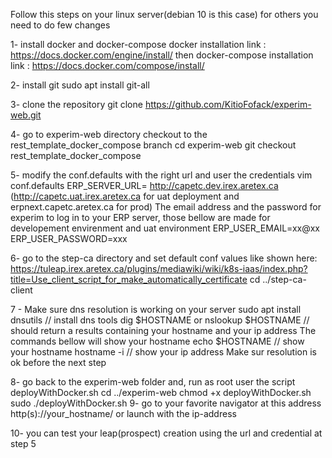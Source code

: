 Follow this steps on your linux server(debian 10 is this case) for others you need to do few changes

1- install docker and docker-compose
 docker installation link : https://docs.docker.com/engine/install/
then
 docker-compose installation link : https://docs.docker.com/compose/install/

2- install git
 sudo apt install git-all

3- clone the repository 
 git clone https://github.com/KitioFofack/experim-web.git

4- go to experim-web directory checkout to the rest_template_docker_compose branch
 cd experim-web
 git checkout rest_template_docker_compose
 
5- modify the conf.defaults  with the right url and user the credentials
 vim conf.defaults
 ERP_SERVER_URL= http://capetc.dev.irex.aretex.ca (http://capetc.uat.irex.aretex.ca for uat deployment and erpnext.capetc.aretex.ca for prod)
The email address and the password for experim to log in to your ERP server, those bellow are made for developement envirenment and uat environment
 ERP_USER_EMAIL=xx@xx
 ERP_USER_PASSWORD=xxx

6- go to the step-ca directory and set default conf values like shown here: https://tuleap.irex.aretex.ca/plugins/mediawiki/wiki/k8s-iaas/index.php?title=Use_client_script_for_make_automatically_certificate
 cd ../step-ca-client

7 - Make sure dns resolution is working on your server 
 sudo apt install dnsutils // install dns tools
 dig $HOSTNAME 
 or 
 nslookup $HOSTNAME // should return a results containing your hostname and your ip address
The commands bellow will show your hostname
 echo $HOSTNAME // show your hostname
 hostname -i // show your ip address
Make sur resolution is ok before the next step

8- go back to the experim-web folder and, run as root user the script deployWithDocker.sh
 cd ../experim-web
 chmod +x deployWithDocker.sh
 sudo ./deployWithDocker.sh
9- go to your favorite navigator at this address http(s)://your_hostname/ or launch with the ip-address

10- you can test your leap(prospect) creation using the url and credential at step 5
